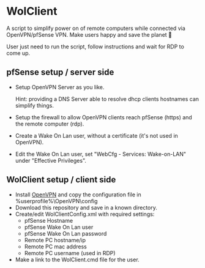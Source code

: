 # WolClient

A script to simplify power on of remote computers while connected via OpenVPN/pfSense VPN. Make users happy and save the planet :blossom:

User just need to run the script, follow instructions and wait for RDP to come  up.

## pfSense setup / server side

- Setup OpenVPN Server as you like.

  Hint: providing a DNS Server able to resolve dhcp clients hostnames can simplify things.

- Setup the firewall to allow OpenVPN clients reach pfSense (https) and the remote computer (rdp).

- Create a Wake On Lan user, without a certificate (it's not used in OpenVPN).

- Edit the Wake On Lan user, set "WebCfg - Services: Wake-on-LAN" under "Effective Privileges".

## WolClient setup / client side

- Install [OpenVPN](https://openvpn.net/community-downloads/) and copy the configuration file in %userprofile%\OpenVPN\config
- Download this repository and save in a known directory.
- Create/edit WolClientConfig.xml with required settings:
  - pfSense Hostname
  - pfSense Wake On Lan user
  - pfSense Wake On Lan password
  - Remote PC hostname/ip
  - Remote PC mac address
  - Remote PC username (used in RDP)
- Make a link to the WolClient.cmd file for the user. 
